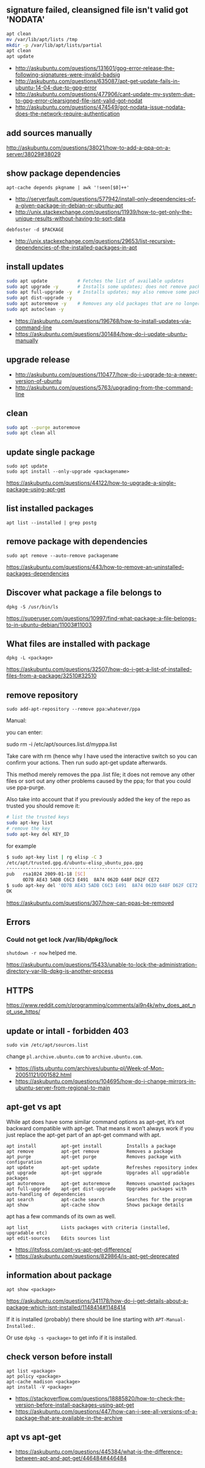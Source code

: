## signature failed, cleansigned file isn't valid got 'NODATA'

```bash
apt clean
mv /var/lib/apt/lists /tmp
mkdir -p /var/lib/apt/lists/partial
apt clean
apt update
```

- http://askubuntu.com/questions/131601/gpg-error-release-the-following-signatures-were-invalid-badsig
- http://askubuntu.com/questions/635087/apt-get-update-fails-in-ubuntu-14-04-due-to-gpg-error
- http://askubuntu.com/questions/477906/cant-update-my-system-due-to-gpg-error-clearsigned-file-isnt-valid-got-nodat
- http://askubuntu.com/questions/474549/got-nodata-issue-nodata-does-the-network-require-authentication

## add sources manually

http://askubuntu.com/questions/38021/how-to-add-a-ppa-on-a-server/38029#38029

## show package dependencies

`apt-cache depends pkgname | awk '!seen[$0]++'`

- http://serverfault.com/questions/577942/install-only-dependencies-of-a-given-package-in-debian-or-ubuntu-apt
- http://unix.stackexchange.com/questions/11939/how-to-get-only-the-unique-results-without-having-to-sort-data

`debfoster -d $PACKAGE`

- http://unix.stackexchange.com/questions/29653/list-recursive-dependencies-of-the-installed-packages-in-apt

## install updates

```bash
sudo apt update           # Fetches the list of available updates
sudo apt upgrade -y       # Installs some updates; does not remove packages
sudo apt full-upgrade -y  # Installs updates; may also remove some packages, it needed
sudo apt dist-upgrade -y
sudo apt autoremove -y    # Removes any old packages that are no longer needed
sudo apt autoclean -y
```

- https://askubuntu.com/questions/196768/how-to-install-updates-via-command-line
- https://askubuntu.com/questions/301484/how-do-i-update-ubuntu-manually

## upgrade release

- http://askubuntu.com/questions/110477/how-do-i-upgrade-to-a-newer-version-of-ubuntu
- http://askubuntu.com/questions/5763/upgrading-from-the-command-line

## clean

```bash
sudo apt --purge autoremove
sudo apt clean all
```

## update single package

```
sudo apt update
sudo apt install --only-upgrade <packagename>
```

https://askubuntu.com/questions/44122/how-to-upgrade-a-single-package-using-apt-get

## list installed packages

`apt list --installed | grep postg`

## remove package with dependencies

`sudo apt remove --auto-remove packagename`

https://askubuntu.com/questions/443/how-to-remove-an-uninstalled-packages-dependencies

## Discover what package a file belongs to

`dpkg -S /usr/bin/ls`

https://superuser.com/questions/10997/find-what-package-a-file-belongs-to-in-ubuntu-debian/11003#11003

## What files are installed with package

`dpkg -L <package>`

https://askubuntu.com/questions/32507/how-do-i-get-a-list-of-installed-files-from-a-package/32510#32510

## remove repository

`sudo add-apt-repository --remove ppa:whatever/ppa`

Manual:

you can enter:

sudo rm -i /etc/apt/sources.list.d/myppa.list

Take care with rm (hence why I have used the interactive switch so you can confirm your actions. Then run sudo apt-get update afterwards.

This method merely removes the ppa .list file; it does not remove any other files or sort out any other problems caused by the ppa; for that you could use ppa-purge.

Also take into account that if you previously added the key of the repo as trusted you should remove it:

```bash
# list the trusted keys
sudo apt-key list
# remove the key
sudo apt-key del KEY_ID
```

for example

```bash
$ sudo apt-key list | rg elisp -C 3
/etc/apt/trusted.gpg.d/ubuntu-elisp_ubuntu_ppa.gpg
--------------------------------------------------
pub   rsa1024 2009-01-18 [SC]
      0D7B AE43 5ADB C6C3 E491  8A74 062D 648F D62F CE72
$ sudo apt-key del '0D7B AE43 5ADB C6C3 E491  8A74 062D 648F D62F CE72'
OK
```

https://askubuntu.com/questions/307/how-can-ppas-be-removed

## Errors

### Could not get lock /var/lib/dpkg/lock

`shutdown -r now` helped me.

https://askubuntu.com/questions/15433/unable-to-lock-the-administration-directory-var-lib-dpkg-is-another-process

## HTTPS

https://www.reddit.com/r/programming/comments/ai9n4k/why_does_apt_not_use_https/

## update or intall - forbidden 403

`sudo vim /etc/apt/sources.list`

change `pl.archive.ubuntu.com` to `archive.ubuntu.com`.

- https://lists.ubuntu.com/archives/ubuntu-pl/Week-of-Mon-20051121/001582.html
- https://askubuntu.com/questions/104695/how-do-i-change-mirrors-in-ubuntu-server-from-regional-to-main

## apt-get vs apt

While apt does have some similar command options as apt-get, it’s not backward compatible with apt-get. That means it won’t always work if you just replace the apt-get part of an apt-get command with apt.

```
apt install			apt-get install			Installs a package
apt remove	 		apt-get remove	 		Removes a package
apt purge			apt-get purge   		Removes package with configuration
apt update 			apt-get update 			Refreshes repository index
apt upgrade			apt-get upgrade 		Upgrades all upgradable packages
apt autoremove 		apt-get autoremove	 	Removes unwanted packages
apt full-upgrade 	apt-get dist-upgrade 	Upgrades packages with auto-handling of dependencies
apt search			apt-cache search 		Searches for the program
apt show			apt-cache show 			Shows package details
```

apt has a few commands of its own as well.

```
apt list		 	Lists packages with criteria (installed, upgradable etc)
apt edit-sources 	Edits sources list
```

- https://itsfoss.com/apt-vs-apt-get-difference/
- https://askubuntu.com/questions/829864/is-apt-get-deprecated

## information about package

`apt show <package>`

https://askubuntu.com/questions/341178/how-do-i-get-details-about-a-package-which-isnt-installed/1148414#1148414

If it is installed (probably) there should be line starting with `APT-Manual-Installed:`.

Or use `dpkg -s <package>` to get info if it is installed.

## check verson before install

```
apt list <package>
apt policy <package>
apt-cache madison <package>
apt install -V <package>
```

- https://stackoverflow.com/questions/18885820/how-to-check-the-version-before-install-packages-using-apt-get
- https://askubuntu.com/questions/447/how-can-i-see-all-versions-of-a-package-that-are-available-in-the-archive

## apt vs apt-get

- https://askubuntu.com/questions/445384/what-is-the-difference-between-apt-and-apt-get/446484#446484
